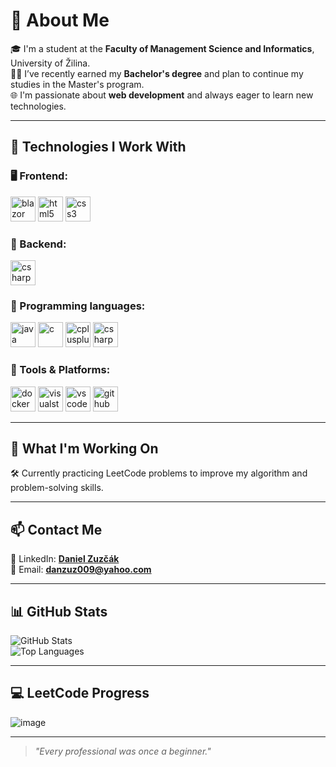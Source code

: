 # 👋 About Me

🎓 I'm a student at the **Faculty of Management Science and Informatics**, University of Žilina.  
🧑‍🎓 I’ve recently earned my **Bachelor's degree** and plan to continue my studies in the Master's program.  
🌐 I'm passionate about **web development** and always eager to learn new technologies.

---

## 🚀 Technologies I Work With

### 🖥️ Frontend:
<p align="left">
  <img src="https://cdn.jsdelivr.net/gh/devicons/devicon/icons/blazor/blazor-original.svg" alt="blazor" width="40" height="40"/>
  <img src="https://cdn.jsdelivr.net/gh/devicons/devicon/icons/html5/html5-original.svg" alt="html5" width="40" height="40"/>
  <img src="https://cdn.jsdelivr.net/gh/devicons/devicon/icons/css3/css3-original.svg" alt="css3" width="40" height="40"/>
</p>

### 🧠 Backend:
<p align="left">
  <img src="https://cdn.jsdelivr.net/gh/devicons/devicon/icons/csharp/csharp-original.svg" alt="csharp" width="40" height="40"/>
</p>

### 🧾 Programming languages:
<p align="left">
  <img src="https://cdn.jsdelivr.net/gh/devicons/devicon/icons/java/java-original.svg" alt="java" width="40" height="40"/>
  <img src="https://cdn.jsdelivr.net/gh/devicons/devicon/icons/c/c-original.svg" alt="c" width="40" height="40"/>
  <img src="https://cdn.jsdelivr.net/gh/devicons/devicon/icons/cplusplus/cplusplus-original.svg" alt="cplusplus" width="40" height="40"/>
  <img src="https://cdn.jsdelivr.net/gh/devicons/devicon/icons/csharp/csharp-original.svg" alt="csharp" width="40" height="40"/>
</p>

### 🔧 Tools & Platforms:
<p align="left">
  <img src="https://cdn.jsdelivr.net/gh/devicons/devicon/icons/docker/docker-original.svg" alt="docker" width="40" height="40"/>
  <img src="https://cdn.jsdelivr.net/gh/devicons/devicon/icons/visualstudio/visualstudio-plain.svg" alt="visualstudio" width="40" height="40"/>
  <img src="https://cdn.jsdelivr.net/gh/devicons/devicon/icons/vscode/vscode-original.svg" alt="vscode" width="40" height="40"/>
  <img src="https://cdn.jsdelivr.net/gh/devicons/devicon/icons/github/github-original.svg" alt="github" width="40" height="40"/>
</p>

---

## 🧩 What I'm Working On

🛠️ Currently practicing LeetCode problems to improve my algorithm and problem-solving skills.

---

## 📫 Contact Me

🔗 LinkedIn: **[Daniel Zuzčák](https://www.linkedin.com/in/daniel-zuz%C4%8D%C3%A1k-66a2b9374/)**  
📧 Email: **danzuz009@yahoo.com**  

---

## 📊 GitHub Stats

![GitHub Stats](https://github-readme-stats.vercel.app/api?username=firkraagg&show_icons=true&theme=github_dark)  
![Top Languages](https://github-readme-stats.vercel.app/api/top-langs/?username=firkraagg&layout=compact&theme=github_dark)

---

## 💻 LeetCode Progress

![image](https://github.com/user-attachments/assets/4111ec2d-7542-4e88-be7c-7a1ce8a06581)

---

> _"Every professional was once a beginner."_
<!--
**firkraagg/firkraagg** is a ✨ _special_ ✨ repository because its `README.md` (this file) appears on your GitHub profile.

Here are some ideas to get you started:

- 🔭 I’m currently working on ...
- 🌱 I’m currently learning ...
- 👯 I’m looking to collaborate on ...
- 🤔 I’m looking for help with ...
- 💬 Ask me about ...
- 📫 How to reach me: ...
- 😄 Pronouns: ...
- ⚡ Fun fact: ...
-->
